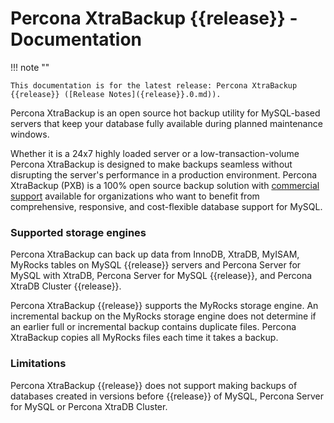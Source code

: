 
# Percona XtraBackup {{release}} - Documentation

!!! note ""

    This documentation is for the latest release: Percona XtraBackup {{release}} ([Release Notes]({release}}.0.md)).

Percona XtraBackup is an open source hot backup utility for
MySQL-based servers that keep your database fully available during planned maintenance windows.

Whether it is a 24x7 highly loaded server or a low-transaction-volume
Percona XtraBackup is designed to make backups seamless
without disrupting the server's performance in a production
environment. Percona XtraBackup (PXB) is a 100% open source backup solution with [commercial support](https://www.percona.com/mysql-support/) available for organizations who want to benefit from comprehensive, responsive, and cost-flexible database support for MySQL.

### Supported storage engines

Percona XtraBackup can back up data from InnoDB, XtraDB,
MyISAM, MyRocks tables on MySQL {{release}} servers and Percona Server for MySQL with XtraDB, Percona Server for MySQL {{release}}, and Percona XtraDB Cluster {{release}}.

Percona XtraBackup {{release}} supports the MyRocks storage engine. An incremental backup on the MyRocks storage engine does not determine if an earlier full or incremental backup contains duplicate files. Percona XtraBackup copies all MyRocks files each time it takes a backup.

### Limitations

Percona XtraBackup {{release}} does not support making backups of databases
created in versions before {{release}} of MySQL, Percona Server for MySQL or
Percona XtraDB Cluster.


